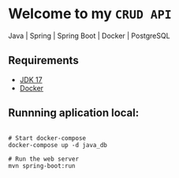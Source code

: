 # Welcome to my `CRUD API`
Java | Spring | Spring Boot | Docker | PostgreSQL 

## Requirements

- <a href="https://www.oracle.com/java/technologies/javase/jdk17-archive-downloads.html" target="_blank">JDK 17</a>
- <a href="https://www.docker.com/products/docker-desktop/" target="_blank">Docker</a>

## Runnning aplication local:

`````shell

# Start docker-compose
docker-compose up -d java_db

# Run the web server
mvn spring-boot:run

`````

